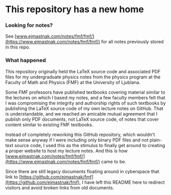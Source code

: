 # This repository has a new home

### Looking for notes?
See [www.ejmastnak.com/notes/fmf/fmf/](https://www.ejmastnak.com/notes/fmf/fmf/) for all notes previously stored in this repo.

### What happened
This repository originally held the LaTeX source code and associated PDF files for my undergraduate physics notes from the physics program at the Faculty of Math and Physics (FMF) at the University of Ljublana.

Some FMF professors have published textbooks covering material similar to the lectures on which I based my notes, and a few faculty members felt that I was compromising the integrity and authorship rights of such textbooks by publishing the LaTeX source code of my own lecture notes on GitHub. That is understandable, and we reached an amicable mutual agreement that I publish only PDF documents, not LaTeX source code, of notes that cover content similar to existing FMF textbooks.

Instead of completely reworking this GitHub repository, which wouldn't make sense anyway if I were including only binary PDF files and not plain-text source code, I used this as the stimulus to finally get around to creating a proper website to host my lecture notes. And this is how [www.ejmastnak.com/notes/fmf/fmf/](https://www.ejmastnak.com/notes/fmf/fmf/) came to be.

Since there are still legacy documents floating around in cyberspace that link to [https://github.com/ejmastnak/fmf](https://github.com/ejmastnak/fmf), I have left this README here to redirect visitors and avoid broken links from old documents.
